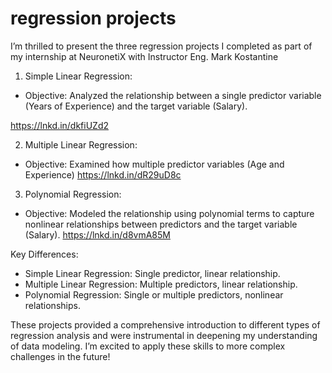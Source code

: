 # regression projects 
I’m thrilled to present the three regression projects I completed as part of my internship at NeuronetiX with Instructor Eng. Mark Kostantine

1. Simple Linear Regression:
 - Objective: Analyzed the relationship between a single predictor variable (Years of Experience) and the target variable (Salary).

https://lnkd.in/dkfiUZd2

2. Multiple Linear Regression:
 - Objective: Examined how multiple predictor variables (Age and Experience) 
https://lnkd.in/dR29uD8c

3. Polynomial Regression:
 - Objective: Modeled the relationship using polynomial terms to capture nonlinear relationships between predictors and the target variable (Salary).
https://lnkd.in/d8vmA85M


Key Differences:
- Simple Linear Regression: Single predictor, linear relationship.
- Multiple Linear Regression: Multiple predictors, linear relationship.
- Polynomial Regression: Single or multiple predictors, nonlinear relationships.

These projects provided a comprehensive introduction to different types of regression analysis and were instrumental in deepening my understanding of data modeling. I’m excited to apply these skills to more complex challenges in the future!
